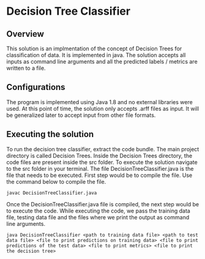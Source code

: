 # Decision Tree Classifier
## Overview
This solution is an implmentation of the concept of Decision Trees for classification of data. It is implemented in java. The solution accepts all inputs as command line arguments and all the predicted labels / metrics are written to a file. 
## Configurations
The program is implemented using Java 1.8 and no external libraries were used. At this point of time, the solution only accepts .arff files as input. It will be generalized later to accept input from other file formats.
## Executing the solution
To run the decision tree classifier, extract the code bundle. The main project directory is called Decision Trees. Inside the Decision Trees directory, the code files are present inside the src folder. To execute the solution navigate to the src folder in your terminal. The file DecisionTreeClassifier.java is the file that needs to be executed. First step would be to compile the file. Use the command below to compile the file.
```
javac DecisionTreeClassifier.java
```
Once the DecisionTreeClassifier.java file is compiled, the next step would be to execute the code. While executing the code, we pass the training data file, testing data file and the files where we print the output as command line arguments. 
```
java DecisionTreeClassifier <path to training data file> <path to test data file> <file to print predictions on training data> <file to print predictions of the test data> <file to print metrics> <file to print the decision tree>
```